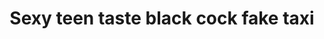 ---
layout: post
title: Sexy teen taste black cock fake taxi
duration: '11:27'
view: 166
rate: 2
video: 'https://flashservice.xvideos.com/embedframe/26347273'
priority: 0.9
changefreq: daily
---